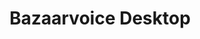 ---
title: Bazaarvoice Desktop
image: images/slides/bazaarvoice-desktop.jpg
width: 2500
height: 1406
---